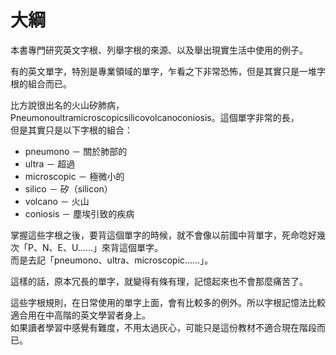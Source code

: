 # 大綱

本書專門研究英文字根、列舉字根的來源、以及舉出現實生活中使用的例子。

有的英文單字，特別是專業領域的單字，乍看之下非常恐怖，但是其實只是一堆字根的組合而已。

比方說很出名的火山矽肺病，Pneumonoultramicroscopicsilicovolcanoconiosis。這個單字非常的長，  
但是其實只是以下字根的組合：

* pneumono － 關於肺部的
* ultra － 超過
* microscopic － 極微小的
* silico － 矽（silicon）
* volcano － 火山
* coniosis － 塵埃引致的疾病

掌握這些字根之後，要背這個單字的時候，就不會像以前國中背單字，死命唸好幾次「P、N、E、U……」來背這個單字。  
而是去記「pneumono、ultra、microscopic……」。

這樣的話，原本冗長的單字，就變得有條有理，記憶起來也不會那麼痛苦了。

這些字根規則，在日常使用的單字上面，會有比較多的例外。所以字根記憶法比較適合用在中高階的英文學習者身上。  
如果讀者學習中感覺有難度，不用太過灰心，可能只是這份教材不適合現在階段而已。

